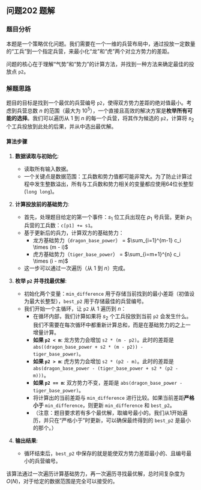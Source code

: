 ## 问题202 题解

### 题目分析

本题是一个策略优化问题。我们需要在一个一维的兵营布局中，通过投放一定数量的“工兵”到一个指定兵营，来最小化“龙”和“虎”两个对立方势力的差距。

问题的核心在于理解“气势”和“势力”的计算方法，并找到一种方法来确定最佳的投放点 `p2`。

### 解题思路

题目的目标是找到一个最优的兵营编号 `p2`，使得双方势力差距的绝对值最小。考虑到兵营总数 $n$ 的范围（最大为 $10^5$），一个直接且高效的解决方案是**枚举所有可能的选择**。我们可以遍历从 1 到 $n$ 的每一个兵营，将其作为候选的 `p2`，计算将 $s_2$ 个工兵投放到此处的后果，并从中选出最优解。

#### 算法步骤

1.  **数据读取与初始化**:
    *   读取所有输入数据。
    *   一个关键点是数据范围：工兵数和势力值都可能非常大。为了防止计算过程中发生整数溢出，所有与工兵数和势力相关的变量都应使用64位长整型 (`long long`)。

2.  **计算投放前的基础势力**:
    *   首先，处理题目给定的第一个事件：$s_1$ 位工兵出现在 $p_1$ 号兵营。更新 $p_1$ 兵营的工兵数：`c[p1] += s1`。
    *   基于更新后的兵力，计算双方的基础势力：
        *   龙方基础势力（`dragon_base_power`） = $\sum_{i=1}^{m-1} c_i \times (m - i)$
        *   虎方基础势力（`tiger_base_power`） = $\sum_{i=m+1}^{n} c_i \times (i - m)$
    *   这一步可以通过一次遍历（从 1 到 $n$）完成。

3.  **枚举 `p2` 并寻找最优解**:
    *   初始化两个变量：`min_difference` 用于存储当前找到的最小差距（初值设为最大长整型），`best_p2` 用于存储最佳的兵营编号。
    *   我们开始一个主循环，让 `p2` 从 1 遍历到 $n$：
        *   在循环内部，我们计算如果将 $s_2$ 个工兵投放到当前 `p2` 会发生什么。我们不需要在每次循环中都重新计算总和，而是在基础势力的之上一增量计算。
        *   **如果 `p2 < m`**: 龙方势力会增加 `s2 * (m - p2)`。此时的差距是 `abs((dragon_base_power + s2 * (m - p2)) - tiger_base_power)`。
        *   **如果 `p2 > m`**: 虎方势力会增加 `s2 * (p2 - m)`。此时的差距是 `abs(dragon_base_power - (tiger_base_power + s2 * (p2 - m)))`。
        *   **如果 `p2 == m`**: 双方势力不变，差距是 `abs(dragon_base_power - tiger_base_power)`。
        *   将计算出的当前差距与 `min_difference` 进行比较。如果当前差距**严格小于** `min_difference`，则更新 `min_difference` 和 `best_p2`。
        *   （注意：题目要求若有多个最优解，取编号最小的。我们从1开始遍历，并只在“严格小于”时更新，可以确保最终得到的 `best_p2` 是最小的那个。）

4.  **输出结果**:
    *   循环结束后，`best_p2` 中保存的就是能使双方势力差距最小的、且编号最小的兵营编号。

该算法通过一次遍历计算基础势力，再一次遍历寻找最优解，总时间复杂度为 $O(N)$，对于给定的数据范围是完全可以接受的。
